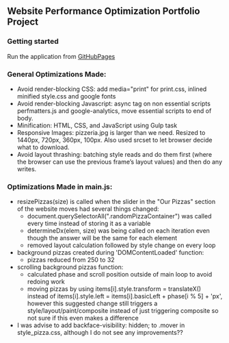 ## Website Performance Optimization Portfolio Project

### Getting started
Run the application from [GitHubPages](https://alias8.github.io/eliminate-jank2/) 

### General Optimizations Made:
- Avoid render-blocking CSS: add media="print" for print.css, inlined minified style.css and google fonts
- Avoid render-blocking Javascript: async tag on non essential scripts perfmatters.js and google-analytics, move essential scripts to end of body.
- Minification: HTML, CSS, and JavaScript using Gulp task
- Responsive Images: pizzeria.jpg is larger than we need. Resized to 1440px, 720px, 360px, 100px. Also used srcset to let browser decide what to download.
- Avoid layout thrashing: batching style reads and do them first (where the browser can use the previous frame’s layout values) and then do any writes.

### Optimizations Made in main.js:
- resizePizzas(size) is called when the slider in the "Our Pizzas" section of the website moves had several things changed:
  - document.querySelectorAll(".randomPizzaContainer") was called every time instead of storing it as a variable
  - determineDx(elem, size) was being called on each iteration even though the answer will be the same for each element
  - removed layout calculation followed by style change on every loop
- background pizzas created during 'DOMContentLoaded' function:
  - pizzas reduced from 250 to 32
- scrolling background pizzas function:
  - calculated phase and scroll position outside of main loop to avoid redoing work
  - moving pizzas by using items[i].style.transform = translateX() instead of items[i].style.left = items[i].basicLeft + phase[i % 5] + 'px', 
  however this suggested change still triggers a style/layout/paint/composite instead of just triggering composite so not
  sure if this even makes a difference
- I was advise to add backface-visibility: hidden; to .mover in style_pizza.css, although I do not see any improvements??
